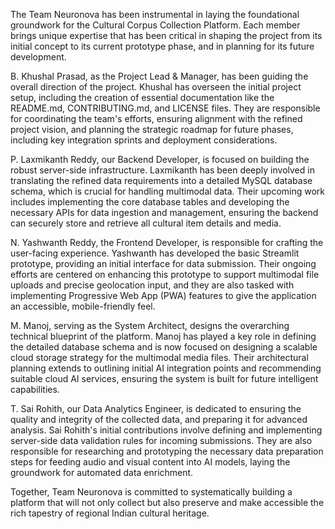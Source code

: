 The Team Neuronova has been instrumental in laying the foundational groundwork for the Cultural Corpus Collection Platform. Each member brings unique expertise that has been critical in shaping the project from its initial concept to its current prototype phase, and in planning for its future development.

B. Khushal Prasad, as the Project Lead & Manager, has been guiding the overall direction of the project. Khushal has overseen the initial project setup, including the creation of essential documentation like the README.md, CONTRIBUTING.md, and LICENSE files. They are responsible for coordinating the team's efforts, ensuring alignment with the refined project vision, and planning the strategic roadmap for future phases, including key integration sprints and deployment considerations.

P. Laxmikanth Reddy, our Backend Developer, is focused on building the robust server-side infrastructure. Laxmikanth has been deeply involved in translating the refined data requirements into a detailed MySQL database schema, which is crucial for handling multimodal data. Their upcoming work includes implementing the core database tables and developing the necessary APIs for data ingestion and management, ensuring the backend can securely store and retrieve all cultural item details and media.

N. Yashwanth Reddy, the Frontend Developer, is responsible for crafting the user-facing experience. Yashwanth has developed the basic Streamlit prototype, providing an initial interface for data submission. Their ongoing efforts are centered on enhancing this prototype to support multimodal file uploads and precise geolocation input, and they are also tasked with implementing Progressive Web App (PWA) features to give the application an accessible, mobile-friendly feel.

M. Manoj, serving as the System Architect, designs the overarching technical blueprint of the platform. Manoj has played a key role in defining the detailed database schema and is now focused on designing a scalable cloud storage strategy for the multimodal media files. Their architectural planning extends to outlining initial AI integration points and recommending suitable cloud AI services, ensuring the system is built for future intelligent capabilities.

T. Sai Rohith, our Data Analytics Engineer, is dedicated to ensuring the quality and integrity of the collected data, and preparing it for advanced analysis. Sai Rohith's initial contributions involve defining and implementing server-side data validation rules for incoming submissions. They are also responsible for researching and prototyping the necessary data preparation steps for feeding audio and visual content into AI models, laying the groundwork for automated data enrichment.

Together, Team Neuronova is committed to systematically building a platform that will not only collect but also preserve and make accessible the rich tapestry of regional Indian cultural heritage.